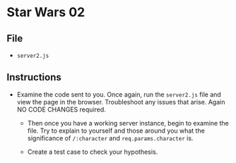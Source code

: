 # Star Wars 02

## File

- `server2.js`

## Instructions

- Examine the code sent to you. Once again, run the `server2.js` file and view the page in the browser. Troubleshoot any issues that arise. Again NO CODE CHANGES required.

  - Then once you have a working server instance, begin to examine the file. Try to explain to yourself and those around you what the significance of `/:character` and `req.params.character` is.

  - Create a test case to check your hypothesis.
